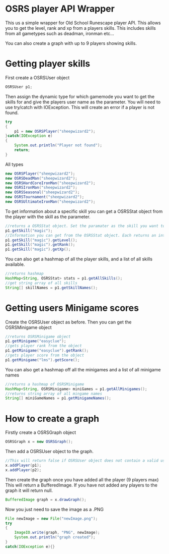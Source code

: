 # OSRS player API Wrapper

This us a simple wrapper for Old School Runescape player API. This allows you to get the level, rank and xp from a players skills. This includes skills from all gametypes such as deadman, ironman etc...

You can also create a graph with up to 9 players showing skills.

# Getting player skills
First create a OSRSUser object
```java
OSRSUser p1;
```

Then assign the dynamic type for which gamemode you want to get the skills for and give the players user name as the parameter. You will need to use try/catch with IOException. This will create an error if a player is not found.
```java
try
{
    p1 = new OSRSPlayer("sheepwizard2");
}catch(IOException e)
{
    System.out.println("Player not found");
    return;
}
```
All types
```java
new OSRSPlayer("sheepwizard2");
new OSRSDeadMan("sheepwizard2");
new OSRSHardCoreIronMan("sheepwizard2");
new OSRSIronMan("sheepwizard2");
new OSRSSeasonal("sheepwizard2");
new OSRSTournament("sheepwizard2");
new OSRSUltimateIronMan("sheepwizard2");
```

To get information about a specific skill you can get a OSRSStat object from the player with the skill as the parameter.

```java
//returns a OSRSStat object. Set the paramater as the skill you want to get.
p1.getSkill("magic");
//Information you can get from the OSRSStat object. Each returns an int.
p1.getSkill("magic").getLevel();
p1.getSkill("magic").getRank();
p1.getSkill("magic").getXp();
```
You can also get a hashmap of all the player skills, and a list of all skills available.
```java
//returns hashmap
HashMap<String, OSRSStat> stats = p1.getAllSkills();
//get string array of all skills
String[] skillNames = p1.getSkillNames();
```

# Getting users Minigame scores
Create the OSRSUser object as before.
Then you can get the OSRSMinigame object
```java
//returns OSRSMinigame object
p1.getMinigame("easyclue");
//gets player rank from the object
p1.getMinigame("easyclue").getRank();
//gets player score from the object
p1.getMinigame("lms").getScore();
```
You can also get a hashmap off all the minigames and a list of all minigame names
```java
//returns a hashmap of OSRSMinigame
HashMap<String, OSRSMinigame> miniGames = p1.getAllMinigames();
//returns string array of all mingame names
String[] miniGameNames = p1.getMinigameNames();
```
# How to create a graph
Firstly create a OSRSGraph object
```java
OSRSGraph x = new OSRSGraph();
```

Then add a OSRSUser object to the graph.
```java
//This will return false if OSRSUser object does not contain a valid user or too many players have been added
x.addPlayer(p1);
x.addPlayer(p2);
```
Then create the graph once you have added all the player (9 players max)
This will return a BufferedImage.
If you have not added any players to the graph it will return null.
```java
BufferedImage graph = x.drawGraph(); 
```
Now you just need to save the image as a .PNG
```java
File newImage = new File("newImage.png");
try
{
    ImageIO.write(graph, "PNG", newImage);
    System.out.println("graph created");
}
catch(IOException e){}
```
